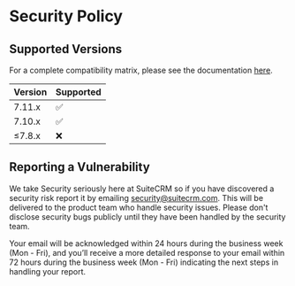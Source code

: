 # Security Policy

## Supported Versions

For a complete compatibility matrix, please see the documentation [here](https://docs.suitecrm.com/admin/compatibility-matrix/).

| Version | Supported          |
| ------- | ------------------ |
| 7.11.x   | :white_check_mark: |
| 7.10.x   | :white_check_mark: |
| ≤7.8.x   | :x: |

## Reporting a Vulnerability

We take Security seriously here at SuiteCRM so if you have discovered a security risk report it by
emailing [security@suitecrm.com](mailto:security@suitecrm.com). This will be delivered to the product team who handle security issues.
Please don't disclose security bugs publicly until they have been handled by the security team.

Your email will be acknowledged within 24 hours during the business week (Mon - Fri), and you’ll receive a more
detailed response to your email within 72 hours during the business week (Mon - Fri) indicating the next steps in
handling your report.
